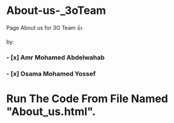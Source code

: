 # About-us-_3oTeam
Page About us  for 3O Team :+1:

by:
### - [x] Amr Mohamed Abdelwahab
### - [x] Osama Mohamed Yossef

# Run The Code From File Named "About_us.html".

